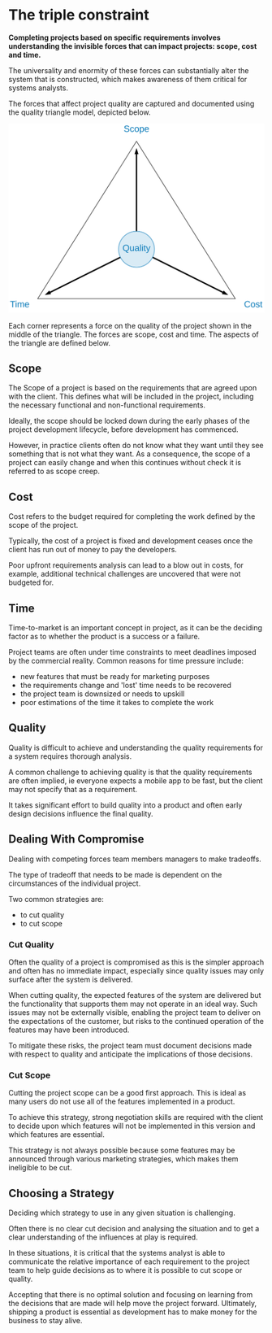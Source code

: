 # The triple constraint

**Completing projects based on specific requirements involves understanding the invisible forces that can impact projects: scope, cost and time.**

The universality and enormity of these forces can substantially alter the system that is constructed, which makes awareness of them critical for systems analysts.

The forces that affect project quality are captured and documented using the quality triangle model, depicted below.

![Scope Cost Time Triangle](images/sctq-triangle.png)

Each corner represents a force on the quality of the project shown in the middle of the triangle. The forces are scope, cost and time. The aspects of the triangle are defined below.

## Scope
The Scope of a project is based on the requirements that are agreed upon with the client. This defines what will be included in the project, including the necessary functional and non-functional requirements.

Ideally, the scope should be locked down during the early phases of the project development lifecycle, before development has commenced.

However, in practice clients often do not know what they want until they see something that is not what they want. As a consequence, the scope of a project can easily change and when this continues without check it is referred to as scope creep.

## Cost
Cost refers to the budget required for completing the work defined by the scope of the project.

Typically, the cost of a project is fixed and development ceases once the client has run out of money to pay the developers.

Poor upfront requirements analysis can lead to a blow out in costs, for example, additional technical challenges are uncovered that were not budgeted for.

## Time
Time-to-market is an important concept in project, as it can be the deciding factor as to whether the product is a success or a failure.

Project teams are often under time constraints to meet deadlines imposed by the commercial reality. Common reasons for time pressure include:

- new features that must be ready for marketing purposes
- the requirements change and 'lost' time needs to be recovered
- the project team is downsized or needs to upskill
- poor estimations of the time it takes to complete the work

## Quality
Quality is difficult to achieve and understanding the quality requirements for a system requires thorough analysis.

A common challenge to achieving quality is that the quality requirements are often implied, ie everyone expects a mobile app to be fast, but the client may not specify that as a requirement.

It takes significant effort to build quality into a product and often early design decisions influence the final quality.

## Dealing With Compromise

Dealing with competing forces team members managers to make tradeoffs.

The type of tradeoff that needs to be made is dependent on the circumstances of the individual project.

Two common strategies are:

* to cut quality
* to cut scope

### Cut Quality
Often the quality of a project is compromised as this is the simpler approach and often has no immediate impact, especially since quality issues may only surface after the system is delivered.

When cutting quality, the expected features of the system are delivered but the functionality that supports them may not operate in an ideal way. Such issues may not be externally visible, enabling the project team to deliver on the expectations of the customer, but risks to the continued operation of the features may have been introduced.

To mitigate these risks, the project team must document decisions made with respect to quality and anticipate the implications of those decisions.

### Cut Scope
Cutting the project scope can be a good first approach. This is ideal as many users do not use all of the features implemented in a product.

To achieve this strategy, strong negotiation skills are required with the client to decide upon which features will not be implemented in this version and which features are essential.

This strategy is not always possible because some features may be announced through various marketing strategies, which makes them ineligible to be cut.

## Choosing a Strategy
Deciding which strategy to use in any given situation is challenging.

Often there is no clear cut decision and analysing the situation and to get a clear understanding of the influences at play is required.

In these situations, it is critical that the systems analyst is able to communicate the relative importance of each requirement to the project team to help guide decisions as to where it is possible to cut scope or quality.

Accepting that there is no optimal solution and focusing on learning from the decisions that are made will help move the project forward. Ultimately, shipping a product is essential as development has to make money for the business to stay alive.
